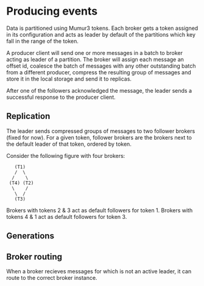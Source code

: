 # Producing events

Data is partitioned using Mumur3 tokens. Each broker gets a token assigned in its configuration and acts as leader by default of the partitions which key fall in the range of the token.

A producer client will send one or more messages in a batch to broker acting as leader of a partition. The broker will assign each message an offset id, coalesce the batch of messages with any other outstanding batch from a different producer, compress the resulting group of messages and store it in the local storage and send it to replicas.

After one of the followers acknowledged the message, the leader sends a successful response to the producer client.

## Replication

The leader sends compressed groups of messages to two follower brokers (fixed for now). For a given token, follower brokers are the brokers next to the default leader of that token, ordered by token.

Consider the following figure with four brokers:

```
   (T1)
   /  \
  /    \
 (T4) (T2)
  \    /
   \  /
   (T3)
```

Brokers with tokens 2 & 3 act as default followers for token 1.
Brokers with tokens 4 & 1 act as default followers for token 3.

## Generations

## Broker routing

When a broker recieves messages for which is not an active leader, it can route to the correct broker instance.

